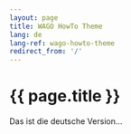 ```yaml
---
layout: page
title: WAGO HowTo Theme
lang: de
lang-ref: wago-howto-theme
redirect_from: '/'
---
```


# {{ page.title }}

Das ist die deutsche Version...
